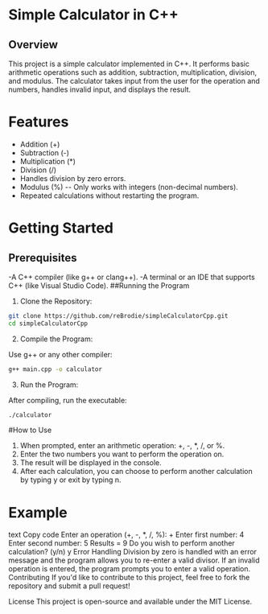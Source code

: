 # Simple Calculator in C++
## Overview
This project is a simple calculator implemented in C++. It performs basic arithmetic operations such as addition, subtraction, multiplication, division, and modulus. The calculator takes input from the user for the operation and numbers, handles invalid input, and displays the result.

# Features
- Addition (+)
- Subtraction (-)
- Multiplication (*)
- Division (/)
- Handles division by zero errors.
- Modulus (%)
-- Only works with integers (non-decimal numbers).
- Repeated calculations without restarting the program.

# Getting Started
## Prerequisites
-A C++ compiler (like g++ or clang++).
-A terminal or an IDE that supports C++ (like Visual Studio Code).
##Running the Program
1. Clone the Repository:

```bash
git clone https://github.com/reBrodie/simpleCalculatorCpp.git
cd simpleCalculatorCpp
```
2. Compile the Program:

Use g++ or any other compiler:

```bash
g++ main.cpp -o calculator
```
3. Run the Program:

After compiling, run the executable:

```bash
./calculator
```
#How to Use
1. When prompted, enter an arithmetic operation: +, -, *, /, or %.
2. Enter the two numbers you want to perform the operation on.
3. The result will be displayed in the console.
4. After each calculation, you can choose to perform another calculation by typing y or exit by typing n.
# Example
text
Copy code
Enter an operation (+, -, *, /, %):
+
Enter first number:
4
Enter second number:
5
Results = 9
Do you wish to perform another calculation? (y/n)
y
Error Handling
Division by zero is handled with an error message and the program allows you to re-enter a valid divisor.
If an invalid operation is entered, the program prompts you to enter a valid operation.
Contributing
If you'd like to contribute to this project, feel free to fork the repository and submit a pull request!

License
This project is open-source and available under the MIT License.
